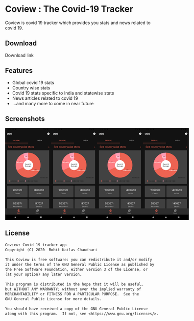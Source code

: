 # Coview : The Covid-19 Tracker
Coview is covid 19 tracker which provides you stats and news related to covid 19.

## Download
Download link

## Features
- Global covid 19 stats
- Country wise stats
- Covid 19 stats specific to India and statewise stats
- News articles related to covid 19
- ...and many more to come in near future

## Screenshots
<div style="display:flex;">
<img src="screenshots/Screenshot_1587113720.png" width="150">
<img src="screenshots/Screenshot_1587113720.png" width="150">
<img src="screenshots/Screenshot_1587113720.png" width="150">
<img src="screenshots/Screenshot_1587113720.png" width="150">
</div>

## License
    Coview: Covid 19 tracker app
    Copyright (C) 2020  Rohit Kailas Chaudhari

    This Coview is free software: you can redistribute it and/or modify
    it under the terms of the GNU General Public License as published by
    the Free Software Foundation, either version 3 of the License, or
    (at your option) any later version.

    This program is distributed in the hope that it will be useful,
    but WITHOUT ANY WARRANTY; without even the implied warranty of
    MERCHANTABILITY or FITNESS FOR A PARTICULAR PURPOSE.  See the
    GNU General Public License for more details.

    You should have received a copy of the GNU General Public License
    along with this program.  If not, see <https://www.gnu.org/licenses/>.


